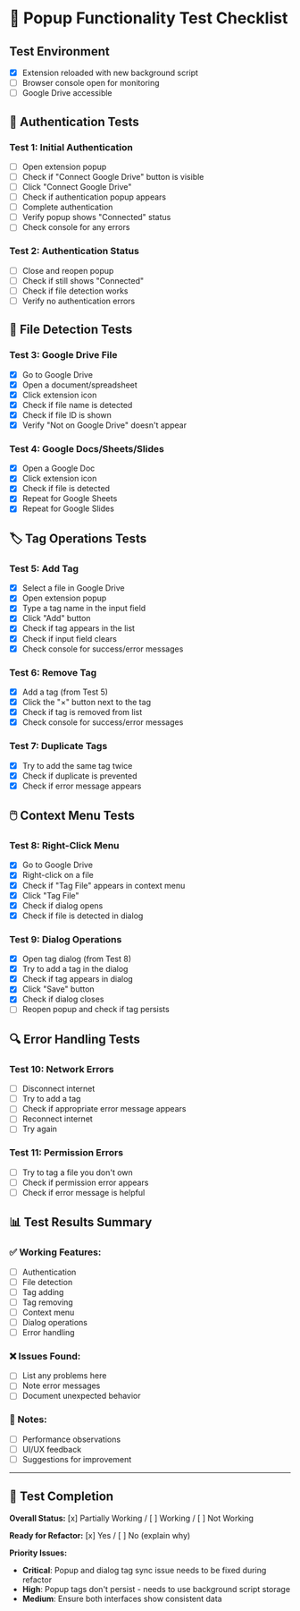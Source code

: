 # 🧪 Popup Functionality Test Checklist

## **Test Environment**
- [x] Extension reloaded with new background script
- [ ] Browser console open for monitoring
- [ ] Google Drive accessible

## **🔐 Authentication Tests**

### **Test 1: Initial Authentication**
- [ ] Open extension popup
- [ ] Check if "Connect Google Drive" button is visible
- [ ] Click "Connect Google Drive"
- [ ] Check if authentication popup appears
- [ ] Complete authentication
- [ ] Verify popup shows "Connected" status
- [ ] Check console for any errors

### **Test 2: Authentication Status**
- [ ] Close and reopen popup
- [ ] Check if still shows "Connected"
- [ ] Check if file detection works
- [ ] Verify no authentication errors

## **📁 File Detection Tests**

### **Test 3: Google Drive File**
- [x] Go to Google Drive
- [x] Open a document/spreadsheet
- [x] Click extension icon
- [x] Check if file name is detected
- [x] Check if file ID is shown
- [x] Verify "Not on Google Drive" doesn't appear

### **Test 4: Google Docs/Sheets/Slides**
- [x] Open a Google Doc
- [x] Click extension icon
- [x] Check if file is detected
- [x] Repeat for Google Sheets
- [x] Repeat for Google Slides

## **🏷️ Tag Operations Tests**

### **Test 5: Add Tag**
- [x] Select a file in Google Drive
- [x] Open extension popup
- [x] Type a tag name in the input field
- [x] Click "Add" button
- [x] Check if tag appears in the list
- [x] Check if input field clears
- [x] Check console for success/error messages

### **Test 6: Remove Tag**
- [x] Add a tag (from Test 5)
- [x] Click the "×" button next to the tag
- [x] Check if tag is removed from list
- [x] Check console for success/error messages

### **Test 7: Duplicate Tags**
- [x] Try to add the same tag twice
- [x] Check if duplicate is prevented
- [x] Check if error message appears

## **🖱️ Context Menu Tests**

### **Test 8: Right-Click Menu**
- [x] Go to Google Drive
- [x] Right-click on a file
- [x] Check if "Tag File" appears in context menu
- [x] Click "Tag File"
- [x] Check if dialog opens
- [x] Check if file is detected in dialog

### **Test 9: Dialog Operations**
- [x] Open tag dialog (from Test 8)
- [x] Try to add a tag in the dialog
- [x] Check if tag appears in dialog
- [x] Click "Save" button
- [x] Check if dialog closes
- [ ] Reopen popup and check if tag persists

## **🔍 Error Handling Tests**

### **Test 10: Network Errors**
- [ ] Disconnect internet
- [ ] Try to add a tag
- [ ] Check if appropriate error message appears
- [ ] Reconnect internet
- [ ] Try again

### **Test 11: Permission Errors**
- [ ] Try to tag a file you don't own
- [ ] Check if permission error appears
- [ ] Check if error message is helpful

## **📊 Test Results Summary**

### **✅ Working Features:**
- [ ] Authentication
- [ ] File detection
- [ ] Tag adding
- [ ] Tag removing
- [ ] Context menu
- [ ] Dialog operations
- [ ] Error handling

### **❌ Issues Found:**
- [ ] List any problems here
- [ ] Note error messages
- [ ] Document unexpected behavior

### **📝 Notes:**
- [ ] Performance observations
- [ ] UI/UX feedback
- [ ] Suggestions for improvement

---

## **🎯 Test Completion**

**Overall Status:** [x] Partially Working / [ ] Working / [ ] Not Working

**Ready for Refactor:** [x] Yes / [ ] No (explain why)

**Priority Issues:** 
- **Critical**: Popup and dialog tag sync issue needs to be fixed during refactor
- **High**: Popup tags don't persist - needs to use background script storage
- **Medium**: Ensure both interfaces show consistent data
